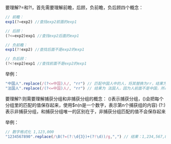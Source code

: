 要理解?=和?!，首先需要理解前瞻，后顾，负前瞻，负后顾四个概念：

```javascript
// 前瞻：
exp1(?=exp2) //查找exp2前面的exp1
```
```javascript
// 后顾：
(?<=exp2)exp1 //查找exp2后面的exp1
```
```javascript
// 负前瞻：
exp1(?!exp2) //查找后面不是exp2的exp1
```
```javascript
// 负后顾：
(?<!exp2)exp1 //查找前面不是exp2的exp1
```

举例：
```javascript
"中国人".replace(/(?<=中国)人/, "rr") // 匹配中国人中的人，将其替换为rr，结果为 中国rr
"法国人".replace(/(?<=中国)人/, "rr") // 结果为 法国人，因为人前面不是中国，所以无法匹配到
```

要理解?:则需要理解捕获分组和非捕获分组的概念：
()表示捕获分组，()会把每个分组里的匹配的值保存起来，使用$n(n是一个数字，表示第n个捕获组的内容)
(?:)表示非捕获分组，和捕获分组唯一的区别在于，非捕获分组匹配的值不会保存起来

举例：
```javascript
// 数字格式化 1,123,000
"1234567890".replace(/\B(?=(?:\d{3})+(?!\d))/g,",") // 结果：1,234,567,890，匹配的是后面是3*n个数字的非单词边界(\B)
```
